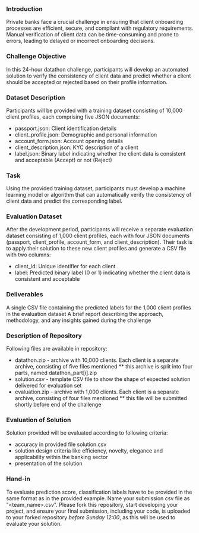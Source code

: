 ### Introduction
Private banks face a crucial challenge in ensuring that client onboarding processes are efficient, secure, and compliant with regulatory requirements. Manual verification of client data can be time-consuming and prone to errors, leading to delayed or incorrect onboarding decisions.

### Challenge Objective
In this 24-hour datathon challenge, participants will develop an automated solution to verify the consistency of client data and predict whether a client should be accepted or rejected based on their profile information.

### Dataset Description
Participants will be provided with a training dataset consisting of 10,000 client profiles, each comprising five JSON documents:

* passport.json: Client identification details
* client_profile.json: Demographic and personal information
* account_form.json: Account opening details
* client_description.json: KYC description of a client
* label.json: Binary label indicating whether the client data is consistent and acceptable (Accept) or not (Reject)

### Task
Using the provided training dataset, participants must develop a machine learning model or algorithm that can automatically verify the consistency of client data and predict the corresponding label.

### Evaluation Dataset
After the development period, participants will receive a separate evaluation dataset consisting of 1,000 client profiles, each with four JSON documents (passport, client_profile, account_form, and client_description). Their task is to apply their solution to these new client profiles and generate a CSV file with two columns:

* client_id: Unique identifier for each client
* label: Predicted binary label (0 or 1) indicating whether the client data is consistent and acceptable

### Deliverables
A single CSV file containing the predicted labels for the 1,000 client profiles in the evaluation dataset
A brief report describing the approach, methodology, and any insights gained during the challenge

### Description of Repository
Following files are available in repository:

* datathon.zip - archive with 10,000 clients. Each client is a separate archive, consisting of five files mentioned
** this archive is split into four parts, named datathon_part[i].zip
* solution.csv - template CSV file to show the shape of expected solution delivered for evaluation set
* evaluation.zip - archive with 1,000 clients. Each client is a separate archive, consisting of four files mentioned
** this file will be submitted shortly before end of the challenge

### Evaluation of Solution
Solution provided will be evaluated according to following criteria:
* accuracy in provided file solution.csv
* solution design criteria like efficiency, novelty, elegance and applicability within the banking sector
* presentation of the solution

### Hand-in
To evaluate prediction score, classification labels have to be provided in the same format as in the provided example. Name your submission csv file as "<team_name>.csv". Please fork this repository, start developing your project, and ensure your final submission, including your code, is uploaded to your forked repository *before Sunday 12:00*, as this will be used to evaluate your solution.
